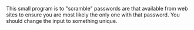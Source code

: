 This small program is to "scramble" passwords are that available from web sites to ensure you are most likely the only one with that password. You should change the input to something unique.
